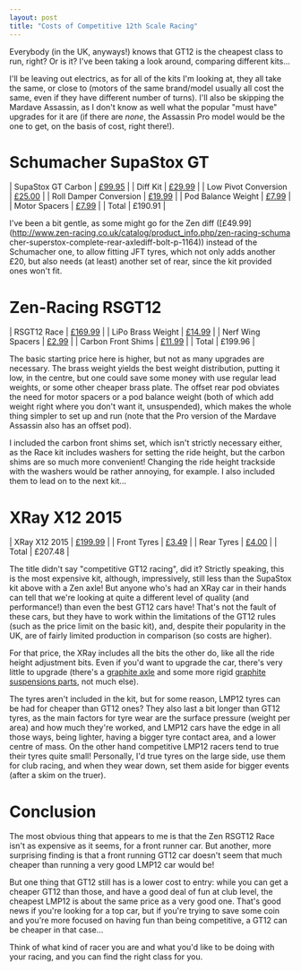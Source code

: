 ```yaml
---
layout: post
title: "Costs of Competitive 12th Scale Racing"
---
```


Everybody (in the UK, anyways!) knows that GT12 is the cheapest class to run,
right? Or is it? I've been taking a look around, comparing different kits...


I'll be leaving out electrics, as for all of the kits I'm looking at, they all
take the same, or close to (motors of the same brand/model usually all cost the
same, even if they have different number of turns). I'll also be skipping the
Mardave Assassin, as I don't know as well what the popular "must have" upgrades
for it are (if there are *none*, the Assassin Pro model would be the one to
get, on the basis of cost, right there!).

Schumacher SupaStox GT
======================

| SupaStox GT Carbon | [£99.95](http://www.racing-cars.com/pp/Product_Category/Full_List/K157.html) |
| Diff Kit | [£29.99](http://www.racing-cars.com/pp/Product_Category/Full_List/U4633.html) |
| Low Pivot Conversion | [£25.00](http://www.racing-cars.com/pp/Product_Category/Full_List/U4716.html) |
| Roll Damper Conversion | [£19.99](http://www.racing-cars.com/pp/Product_Category/Full_List/U4647.html) |
| Pod Balance Weight | [£7.99](http://www.racing-cars.com/pp/Product_Category/Full_List/U4646.html) |
| Motor Spacers | [£7.99](http://www.racing-cars.com/pp/Product_Category/Full_List/U4709.html) |
| Total | £190.91 |

I've been a bit gentle, as some might go for the Zen diff
([£49.99](http://www.zen-racing.co.uk/catalog/product_info.php/zen-racing-schuma
cher-superstox-complete-rear-axlediff-bolt-p-1164)) instead of the Schumacher
one, to allow fitting JFT tyres, which not only adds another £20, but also
needs (at least) another set of rear, since the kit provided ones won't fit.

Zen-Racing RSGT12
=================

| RSGT12 Race | [£169.99](http://www.zen-racing.co.uk/catalog/product_info.php/zen-racing-zen-rsgt12-race-p-1099) |
| LiPo Brass Weight | [£14.99](http://www.zen-racing.co.uk/catalog/product_info.php/gt12-lipo-brass-weight-90g-p-1093) |
| Nerf Wing Spacers | [£2.99](http://www.zen-racing.co.uk/catalog/product_info.php/gt12-nerf-wing-spacers-p-1084) |
| Carbon Front Shims | [£11.99](http://www.zen-racing.co.uk/catalog/product_info.php/gt12l4-carbon-front-shim-set-p-1128) |
| Total | £199.96 |

The basic starting price here is higher, but not as many upgrades are
necessary. The brass weight yields the best weight distribution, putting it
low, in the centre, but one could save some money with use regular lead
weights, or some other cheaper brass plate. The offset rear pod obviates the
need for motor spacers or a pod balance weight (both of which add weight right
where you don't want it, unsuspended), which makes the whole thing simpler to
set up and run (note that the Pro version of the Mardave Assassin also has an
offset pod).

I included the carbon front shims set, which isn't strictly necessary either,
as the Race kit includes washers for setting the ride height, but the carbon
shims are so much more convenient! Changing the ride height trackside with the
washers would be rather annoying, for example. I also included them to lead on
to the next kit...

XRay X12 2015
=============

| XRay X12 2015 | [£199.99](http://www.rcdisco.com/part-info.php?partNo=XR370004) |
| Front Tyres | [£3.49](http://www.racing-cars.com/pp/Product_Category/Wheels_Tyres_and_Inserts/JT32FA.html) |
| Rear Tyres | [£4.00](http://www.racing-cars.com/pp/Product_Category/Wheels_Tyres_and_Inserts/JT30RA.html) |
| Total | £207.48 |

The title didn't say "competitive GT12 racing", did it? Strictly speaking, this
is the most expensive kit, although, impressively, still less than the SupaStox
kit above with a Zen axle! But anyone who's had an XRay car in their hands can
tell that we're looking at quite a different level of quality (and
performance!) than even the best GT12 cars have! That's not the fault of these
cars, but they have to work within the limitations of the GT12 rules (such as
the price limit on the basic kit), and, despite their popularity in the UK, are
of fairly limited production in comparison (so costs are higher).

For that price, the XRay includes all the bits the other do, like all the ride
height adjustment bits. Even if you'd want to upgrade the car, there's very
little to upgrade (there's a [graphite
axle](http://www.rcdisco.com/part-info.php?partNo=XR375010) and some more rigid
[graphite suspensions
parts](http://www.rcdisco.com/part-info.php?partNo=XR372113), not much else).

The tyres aren't included in the kit, but for some reason, LMP12 tyres can be
had for cheaper than GT12 ones? They also last a bit longer than GT12 tyres, as
the main factors for tyre wear are the surface pressure (weight per area) and
how much they're worked, and LMP12 cars have the edge in all those ways, being
lighter, having a bigger tyre contact area, and a lower centre of mass. On the
other hand competitive LMP12 racers tend to true their tyres quite small!
Personally, I'd true tyres on the large side, use them for club racing, and
when they wear down, set them aside for bigger events (after a skim on the
truer).

Conclusion
==========

The most obvious thing that appears to me is that the Zen RSGT12 Race isn't as
expensive as it seems, for a front runner car. But another, more surprising
finding is that a front running GT12 car doesn't seem that much cheaper than
running a very good LMP12 car would be!

But one thing that GT12 still has is a lower cost to entry: while you can get a
cheaper GT12 than those, and have a good deal of fun at club level, the
cheapest LMP12 is about the same price as a very good one. That's good news if
you're looking for a top car, but if you're trying to save some coin and you're
more focused on having fun than being competitive, a GT12 can be cheaper in
that case...

Think of what kind of racer you are and what you'd like to be doing with your
racing, and you can find the right class for you.
